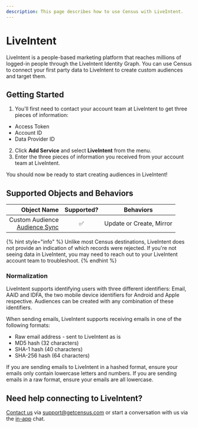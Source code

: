 ```yaml
---
description: This page describes how to use Census with LiveIntent.
---
```


# LiveIntent

LiveIntent is a people-based marketing platform that reaches millions of logged-in people through the LiveIntent Identity Graph. You can use Census to connect your first party data to LiveIntent to create custom audiences and target them.

## Getting Started

1. You'll first need to contact your account team at LiveIntent to get three pieces of information:
  - Access Token
  - Account ID
  - Data Provider ID
2. Click **Add Service** and select **LiveIntent** from the menu.
3. Enter the three pieces of information you received from your account team at LiveIntent.

You should now be ready to start creating audiences in LiveIntent!

## Supported Objects and Behaviors

| **Object Name** | **Supported?** | **Behaviors**  |
| --------------: | :------------: | :------------: |
| Custom Audience<br> [Audience Sync](https://docs.getcensus.com/basics/core-concept/audience-syncs) |        ✅      | Update or Create, Mirror |

{% hint style="info" %}
Unlike most Census destinations, LiveIntent does not provide an indication of which records were rejected. If you're not seeing data in LiveIntent, you may need to reach out to your LiveIntent account team to troubleshoot.
{% endhint %}

### Normalization

LiveIntent supports identifying users with three different identifiers: Email, AAID and IDFA, the two mobile device identifiers for Android and Apple respective. Audiences can be created with any combination of these identifiers.

When sending emails, LiveIntent supports receiving emails in one of the following formats:
- Raw email address - sent to LiveIntent as is
- MD5 hash (32 characters)
- SHA-1 hash (40 characters)
- SHA-256 hash (64 characters)

If you are sending emails to LiveIntent in a hashed format, ensure your emails only contain lowercase letters and numbers. If you are sending emails in a raw format, ensure your emails are all lowercase.

## Need help connecting to LiveIntent?

[Contact us](mailto:support@getcensus.com) via support@getcensus.com or start a conversation with us via the [in-app](https://app.getcensus.com) chat.
